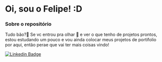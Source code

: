 # Oi, sou o Felipe! :D

### Sobre o repositório

Tudo bão?👋 Se vc entrou pra olhar 👀 e ver o que tenho de projetos prontos, estou estudando um pouco e vou ainda colocar meus projetos de portifolio por aqui, então perae que vai ter mais coisas vindo!

[![Linkedin Badge](https://img.shields.io/badge/-LinkedIn-blue?style=flat-square&logo=Linkedin&logoColor=white&link=https://www.linkedin.com/in/felipecarli/)](https://www.linkedin.com/in/felipecarli/)

<!---
fehcarli/fehcarli is a ✨ special ✨ repository because its `README.md` (this file) appears on your GitHub profile.
You can click the Preview link to take a look at your changes.
--->
